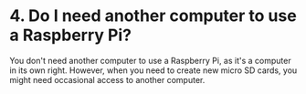 # 4. Do I need another computer to use a Raspberry Pi?

You don't need another computer to use a Raspberry Pi, as it's a computer in its own right. However, when you need to create new micro SD cards, you might need occasional access to another computer.



